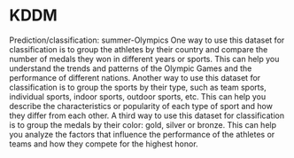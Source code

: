# KDDM
Prediction/classification: summer-Olympics
One way to use this dataset for classification is to group the athletes by their country and compare the number of medals they won in different years or sports. This can help you understand the trends and patterns of the Olympic Games and the performance of different nations. Another way to use this dataset for classification is to group the sports by their type, such as team sports, individual sports, indoor sports, outdoor sports, etc. This can help you describe the characteristics or popularity of each type of sport and how they differ from each other. A third way to use this dataset for classification is to group the medals by their color: gold, silver or bronze. This can help you analyze the factors that influence the performance of the athletes or teams and how they compete for the highest honor.
